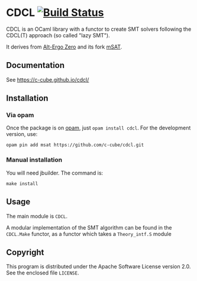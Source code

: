 # CDCL [![Build Status](https://travis-ci.org/c-cube/cdcl.svg?branch=master)](https://travis-ci.org/c-cube/CDCL)

CDCL is an OCaml library with a functor to create SMT solvers following
the CDCL(T) approach (so called "lazy SMT").

It derives from [Alt-Ergo Zero](http://cubicle.lri.fr/alt-ergo-zero)
and its fork [mSAT](https://github.com/gbury/msat).


## Documentation

See https://c-cube.github.io/cdcl/

## Installation

### Via opam

Once the package is on [opam](http://opam.ocaml.org), just `opam install cdcl`.
For the development version, use:

    opam pin add msat https://github.com/c-cube/cdcl.git

### Manual installation

You will need jbuilder. The command is:

    make install

## Usage

The main module is `CDCL`.

A modular implementation of the SMT algorithm can be found in the `CDCL.Make` functor,
as a functor which takes a `Theory_intf.S` module

## Copyright

This program is distributed under the Apache Software License version
2.0. See the enclosed file `LICENSE`.
